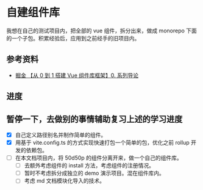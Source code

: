 # 自建组件库

我想在自己的测试项目内，把全部的 vue 组件，拆分出来，做成 monorepo 下面的一个子包。积累经验后，应用到之前经手的旧项目内。

## 参考资料

- [掘金 【从 0 到 1 搭建 Vue 组件库框架】0. 系列导论](https://juejin.cn/post/7254341178258505788)

## 进度

## 暂停一下，去做别的事情辅助复习上述的学习进度

- [x] 自己定义路径别名并制作简单的组件。
- [x] 用基于 vite.config.ts 的方式实现快速打包一个简单的包，优化之前 rollup 开发的依赖包。
- [ ] 在本文档项目内，将 50d50p 的组件分离开来，做一个自己的组件库。
  - [ ] 去额外考虑组件的 install 方法，考虑组件的注册情况。
  - [ ] 暂时不考虑拆分成独立的 demo 演示项目。混在组件库内。
  - [ ] 考虑 md 文档模块化导入的技术。
